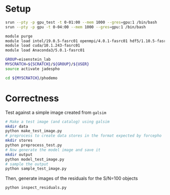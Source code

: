 # Setup
```bash
srun --pty -p gpu_test -t 0-01:00 --mem 1000 --gres=gpu:1 /bin/bash
srun --pty -p gpu -t 0-04:00 --mem 1000 --gres=gpu:1 /bin/bash

module purge
module load intel/19.0.5-fasrc01 openmpi/4.0.1-fasrc01 hdf5/1.10.5-fasrc01
module load cuda/10.1.243-fasrc01
module load Anaconda3/5.0.1-fasrc01

GROUP=eisenstein_lab
MYSCRATCH=${SCRATCH}/${GROUP}/${USER}
source activate jadespho

cd ${MYSCRATCH}/phodemo
```

# Correctness

Test against a simple image created from `galsim`

```sh
# Make a test image (and catalog) using galsim
mkdir data
python make_test_image.py
# preprocess to create data stores in the format expected by forcepho
mkdir stores
python preprocess_test.py
# Now generate the model image and save it
mkdir output
python model_test_image.py
# sample the output
python sample_test_image.py
```

Then, generate images of the residuals for the S/N=100 objects
```
python inspect_residuals.py
```